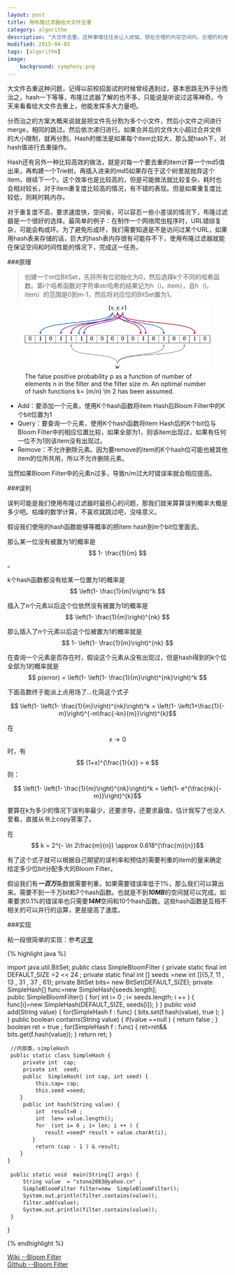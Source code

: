 ```yaml
---
layout: post
title: 用布隆过滤器给大文件去重
category: algorithm
description: "大文件去重，这种事情往往会让人烦恼，想在合理的内存空间内，合理的利用CPU，那么布隆过滤器不失为一种不错的选择..."
modified: 2015-04-03
tags: [algorithm]
image:
    background: symphony.png
---
```


大文件去重这种问题，记得以前校招面试的时候曾经遇到过，基本思路无外乎分而治之，hash一下等等，布隆过滤器了解的也不多，只能说是听说过这等神奇。今天来看看给大文件去重上，他能发挥多大力量吧。


  分而治之的方案大概来说就是把文件先分割为多个小文件，然后小文件之间进行merge，相同的跳过。然后依次递归进行。如果合并后的文件大小超过合并文件的大小限制，就再分割。Hash的做法是如果每个item比较大，那么就hash下，对hash值进行去重操作。

  Hash还有另外一种比较高效的做法，就是对每一个要去重的item计算一个md5值出来，再构建一个Trie树，再插入进来的md5如果存在于这个树里就抛弃这个item，继续下一个。这个效率也是比较高的，但是可能做法就比较复杂，耗时也会相对较长，对于item重复度比较高的情况，有不错的表现。但是如果重复度比较低，则耗时耗内存。

  对于重复度不高，要求速度快，空间省，可以容忍一些小差误的情况下，布隆过滤器是一个很好的选择。最简单的例子：在制作一个网络爬虫程序时，URL错综复杂，可能会构成环。为了避免形成环，我们需要知道是不是访问过某个URL，如果用hash表来存储的话，巨大的hash表内存很有可能存不下，使用布隆过滤器就能在保证空间和时间性能的情况下，完成这一任务。

###原理

>创建一个m位BitSet，先将所有位初始化为0，然后选择k个不同的哈希函数。第i个哈希函数对字符串str哈希的结果记为h（i，item），且h（i，item）的范围是0到m-1，然后将对应位的BitSet置为1。

<figure>
	<a href="https://raw.githubusercontent.com/lonelyswan/lonelyswan.github.io/master/images/649px-Bloom_filter.svg.png"><img src="https://raw.githubusercontent.com/lonelyswan/lonelyswan.github.io/master/images/649px-Bloom_filter.svg.png" alt=""></a>
	<figcaption>The false positive probability p as a function of number of elements n in the filter and the filter size m. An optimal number of hash functions k= (m/n) \ln 2 has been assumed.</figcaption>
</figure>

* Add：要添加一个元素，使用K个hash函数将item Hash后Bloom Filter中的K个bit位置为1
* Query：要查询一个元素，使用K个hash函数将item Hash后的K个bit位与Bloom Filter中的相应位置比较，如果全部为1，则该item出现过，如果有任何一位不为1则该item没有出现过。
* Remove：不允许删除元素。因为要remove的item的K个hash位可能也被其他item的位所共用，所以不允许删除元素。

当然如果Bloom Filter中的元素n过多，导致n/m过大时错误率就会相应提高。

###误判

误判可能是我们使用布隆过滤器时最担心的问题，那我们就来算算误判概率大概是多少吧。枯燥的数学计算，不喜欢就跳过吧，没啥意义。

假设我们使用的hash函数能够等概率的把item hash到m个bit位里面去。

那么某一位没有被置为1的概率是$$ 1- \frac{1}{m} $$。

k个hash函数都没有给某一位置为1的概率是$$ \left(1- \frac{1}{m}\right)^k $$

插入了n个元素以后这个位依然没有被置为1的概率是$$ \left(1- \frac{1}{m}\right)^{nk} $$

那么插入了n个元素以后这个位被置为1的概率就是$$ 1- \left(1- \frac{1}{m}\right)^{nk} $$

在查询一个元素是否存在时，假设这个元素从没有出现过，但是hash得到的k个位全部为1的概率就是$$ p(error) = \left(1- \left(1- \frac{1}{m}\right)^{nk}\right)^k $$

下面高数终于能派上点用场了...化简这个式子

$$ \left(1- \left(1- \frac{1}{m}\right)^{nk}\right)^k = \left(1- \left(1+\frac{1}{-m}\right)^{-m\frac{-kn}{m}}\right)^{k}$$

在$$ x \rightarrow 0 $$时，有 $$ (1+x)^{\frac{1}{x}} = e $$则：

$$ \left(1- \left(1- \frac{1}{m}\right)^{nk}\right)^k = \left(1- e^{\frac{nk}{-m}}\right)^{k}$$

要算在k为多少的情况下误判率最少，还要求导，还要求最值，估计我写了也没人爱看，直接从书上copy答案了。

在$$ k = 2^{- \ln 2\frac{m}{n}} \approx 0.618^{\frac{m}{n}}$$

有了这个式子就可以根据自己期望的误判率和预估的需要判重的item的量来确定给定多少位bit分配多大的Bloom Filter。

假设我们有***一百万***条数据需要判重，如果需要错误率低于1%，那么我们可以算出来。需要不到一千万bit和7个hash函数。也就是不到***10MB***的空间就可以完成。如果要求0.1%的错误率也只需要***14M***空间和10个hash函数。这些hash函数是互相不相关的可以并行的运算，更是提高了速度。

###实现

粘一段很简单的实现：参考<a href="http://www.cnblogs.com/hitwtx/archive/2011/08/24/2152180.html">这里</a>

{% highlight java %}

import java.util.BitSet;
public class  SimpleBloomFilter {
     private static final  int  DEFAULT_SIZE  =2 << 24 ;
     private static final  int [] seeds =new  int []{5,7, 11 , 13 , 31 , 37 , 61};
     private  BitSet bits= new  BitSet(DEFAULT_SIZE);
     private  SimpleHash[]  func=new  SimpleHash[seeds.length];   
     public  SimpleBloomFilter() {
         for( int  i= 0 ; i< seeds.length; i ++ ) {
            func[i]=new  SimpleHash(DEFAULT_SIZE, seeds[i]);
        }
    }
     public void  add(String value) {
         for(SimpleHash f : func) {
            bits.set(f.hash(value),  true );
        }
    }
     public boolean  contains(String value) {
         if(value ==null ) {
             return false ;
        }
         boolean  ret  = true ;
         for(SimpleHash f : func) {
            ret=ret&& bits.get(f.hash(value));
        }
         return  ret;
    }
     
     //内部类，simpleHash
     public static class SimpleHash {
         private int  cap;
         private int  seed;
         public  SimpleHash( int cap, int seed) {
             this.cap= cap;
             this.seed =seed;
        }
         public int hash(String value) {
             int  result=0 ;
             int  len= value.length();
             for  (int i= 0 ; i< len; i ++ ) {
                result =seed* result + value.charAt(i);
            }
             return (cap - 1 ) & result;
        }
    }
     
     public static void  main(String[] args) {
         String value  = "stone2083@yahoo.cn" ;
         SimpleBloomFilter filter=new  SimpleBloomFilter();
         System.out.println(filter.contains(value));
         filter.add(value);
         System.out.println(filter.contains(value));
     }
}

{% endhighlight %}

<div markdown="0"><a href="http://en.wikipedia.org/wiki/Bloom_filter" class="btn btn-info">Wiki --Bloom Filter</a></div>

<div markdown="0"><a href="https://github.com/MagnusS/Java-BloomFilter/blob/master/src/com/skjegstad/utils/BloomFilter.java" class="btn btn-info">Github --Bloom Filter</a></div>

